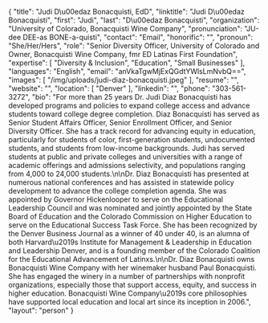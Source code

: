 {
  "title": "Judi D\u00edaz Bonacquisti, EdD",
  "linktitle": "Judi D\u00edaz Bonacquisti",
  "first": "Judi",
  "last": "D\u00edaz Bonacquisti",
  "organization": "University of Colorado, Bonacquisti Wine Company",
  "pronunciation": "JU-dee DEE-as BONE-a-quisti",
  "contact": "Email",
  "honorific": "",
  "pronoun": "She/Her/Hers",
  "role": "Senior Diversity Officer, University of Colorado and Owner, Bonacquisti Wine Company, fmr ED Latinas First Foundation",
  "expertise": [
    "Diversity & Inclusion",
    "Education",
    "Small Businesses"
  ],
  "languages": "English",
  "email": "anVkaTgwMjExQGdtYWlsLmNvbQ==",
  "images": [
    "/img/uploads/judi-diaz-bonacquisti.jpeg"
  ],
  "resume": "",
  "website": "",
  "location": [
    "Denver"
  ],
  "linkedin": "",
  "phone": "303-561-3272",
  "bio": "For more than 25 years Dr. Judi Diaz Bonacquisti has developed programs and policies to expand college access and advance students toward college degree completion. Diaz Bonacquisti has served as Senior Student Affairs Officer, Senior Enrollment Officer, and Senior Diversity Officer. She has a track record for advancing equity in education, particularly for students of color, first-generation students, undocumented students, and students from low-income backgrounds. Judi has served students at public and private colleges and universities with a range of academic offerings and admissions selectivity, and populations ranging from 4,000 to 24,000 students.\n\nDr. Diaz Bonacquisti has presented at numerous national conferences and has assisted in statewide policy development to advance the college completion agenda.  She was appointed by Governor Hickenlooper to serve on the Educational Leadership Council and was nominated and jointly appointed by the State Board of Education and the Colorado Commission on Higher Education to serve on the Educational Success Task Force. She has been recognized by the Denver Business Journal as a winner of 40 under 40, is an alumna of both Harvard\u2019s Institute for Management & Leadership in Education and Leadership Denver, and is a founding member of the Colorado Coalition for the Educational Advancement of Latinxs.\n\nDr. Diaz Bonacquisti owns Bonacquisti Wine Company with her winemaker husband Paul Bonacquisti. She has engaged the winery in a number of partnerships with nonprofit organizations, especially those that support access, equity, and success in higher education. Bonacquisti Wine Company\u2019s core philosophies have supported local education and local art since its inception in 2006.",
  "layout": "person"
}